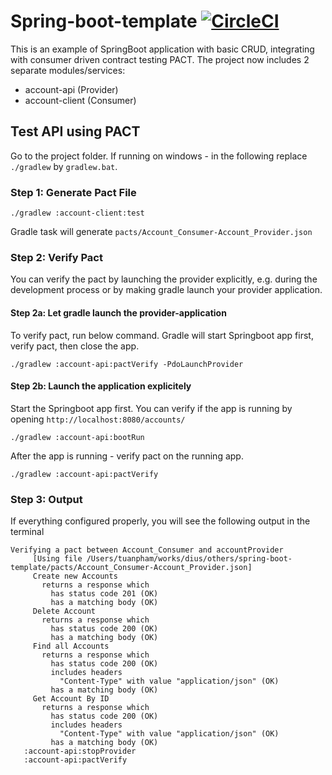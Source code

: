 Spring-boot-template [![CircleCI](https://circleci.com/gh/DiUS/spring-boot-template.svg?style=shield&&circle-token=91b8d409121e015a37c80295efae97976d1a5924)](https://circleci.com/gh/DiUS/spring-boot-template)
=====================================
This is an example of SpringBoot application with basic CRUD, integrating with consumer driven contract testing PACT. The project now includes 2 separate modules/services:
* account-api (Provider)
* account-client (Consumer)

## Test API using PACT

Go to the project folder.
If running on windows - in the following replace
`./gradlew` by `gradlew.bat`. 

### Step 1: Generate Pact File

	./gradlew :account-client:test

Gradle task will generate `pacts/Account_Consumer-Account_Provider.json`

### Step 2: Verify Pact
You can verify the pact by launching the provider explicitly, 
e.g. during the development process
or by making gradle launch your provider application. 


#### Step 2a: Let gradle launch the provider-application

To verify pact, run below command. 
Gradle will start Springboot app first, verify pact, then close the app.

	./gradlew :account-api:pactVerify -PdoLaunchProvider

#### Step 2b: Launch the application explicitely

Start the Springboot app first. 
You can verify if the app is running by opening `http://localhost:8080/accounts/`

	./gradlew :account-api:bootRun

After the app is running - verify pact on the running app.

	./gradlew :account-api:pactVerify 

	
### Step 3: Output


If everything configured properly, you will see the following output in the terminal

	Verifying a pact between Account_Consumer and accountProvider
         [Using file /Users/tuanpham/works/dius/others/spring-boot-template/pacts/Account_Consumer-Account_Provider.json]
         Create new Accounts
           returns a response which
             has status code 201 (OK)
             has a matching body (OK)
         Delete Account
           returns a response which
             has status code 200 (OK)
             has a matching body (OK)
         Find all Accounts
           returns a response which
             has status code 200 (OK)
             includes headers
               "Content-Type" with value "application/json" (OK)
             has a matching body (OK)
         Get Account By ID
           returns a response which
             has status code 200 (OK)
             includes headers
               "Content-Type" with value "application/json" (OK)
             has a matching body (OK)
       :account-api:stopProvider
       :account-api:pactVerify
